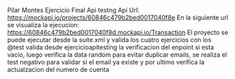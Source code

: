 Pilar Montes Ejercicio Final Api testng 
Api Url: https://mockapi.io/projects/60846c479b2bed0017040f8e
En la siguiente url se visualiza la ejecucion: https://60846c479b2bed0017040f8d.mockapi.io/Transaction
El proyecto se puede ejecutar desde la suite.xml y valida los cuatro ejercicios con los @test
valida desde ejercicioapitesting la verificacion del enpoint si esta vacio, luego verifica la data random 
para evitar duplicar emails, se realiza el test negativo para validar si el email ya existe y por ultimo verifica la actualzacion del numero de cuenta